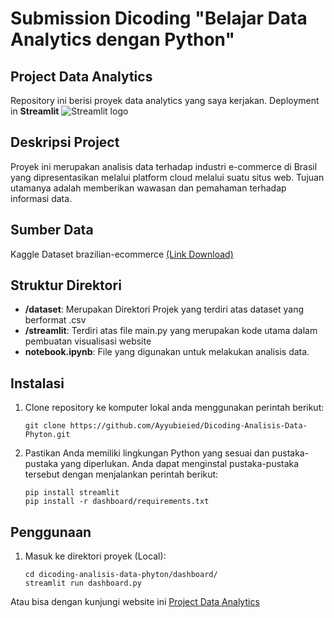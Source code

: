 # Submission Dicoding "Belajar Data Analytics dengan Python"

## Project Data Analytics

Repository ini berisi proyek data analytics yang saya kerjakan. Deployment in **Streamlit** <img src="https://user-images.githubusercontent.com/7164864/217935870-c0bc60a3-6fc0-4047-b011-7b4c59488c91.png" alt="Streamlit logo"></img>

## Deskripsi Project

Proyek ini merupakan analisis data terhadap industri e-commerce di Brasil yang dipresentasikan melalui platform cloud melalui suatu situs web. Tujuan utamanya adalah memberikan wawasan dan pemahaman terhadap informasi data.

## Sumber Data
Kaggle Dataset brazilian-ecommerce [(Link Download)](https://www.kaggle.com/datasets/olistbr/brazilian-ecommerce/data)

## Struktur Direktori

- **/dataset**: Merupakan Direktori Projek yang terdiri atas dataset yang berformat .csv
- **/streamlit**: Terdiri atas file main.py yang merupakan kode utama dalam pembuatan visualisasi website
- **notebook.ipynb**: File yang digunakan untuk melakukan analisis data.

## Instalasi

1. Clone repository ke komputer lokal anda menggunakan perintah berikut:

   ```shell
   git clone https://github.com/Ayyubieied/Dicoding-Analisis-Data-Phyton.git
   ```
2. Pastikan Anda memiliki lingkungan Python yang sesuai dan pustaka-pustaka yang diperlukan. Anda dapat menginstal pustaka-pustaka tersebut dengan menjalankan perintah berikut:

   ```shell
   pip install streamlit
   pip install -r dashboard/requirements.txt
   ```

## Penggunaan

1. Masuk ke direktori proyek (Local):

   ```shell
   cd dicoding-analisis-data-phyton/dashboard/
   streamlit run dashboard.py
   ```

Atau bisa dengan kunjungi website ini [Project Data Analytics](https://dcdmpw57hl8sm8em9kkbav.streamlit.app/)

   

